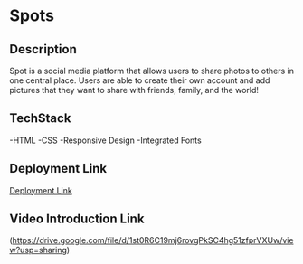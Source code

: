 # Spots

## Description

Spot is a social media platform that allows users to share photos to others in one central place. Users are able to create their own account and add pictures that they want to share with friends, family, and the world!

## TechStack

-HTML
-CSS
-Responsive Design
-Integrated Fonts

## Deployment Link

[Deployment Link](https://avery-walker.github.io/se_project_spots/index.html)

## Video Introduction Link

(https://drive.google.com/file/d/1st0R6C19mj6rovgPkSC4hg51zfprVXUw/view?usp=sharing)
